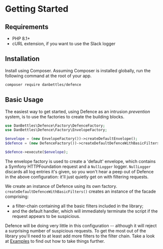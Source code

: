 # Getting Started

## Requirements

- PHP 8.1+
- cURL extension, if you want to use the Slack logger

## Installation

Install using Composer.  Assuming Composer is installed globally, run the following command at the root of your app.

```sh
composer require danbettles/defence
```

## Basic Usage

The easiest way to get started, using Defence as an intrusion _prevention_ system, is to use the factories to create the building blocks.

```php
use DanBettles\Defence\Factory\DefenceFactory;
use DanBettles\Defence\Factory\EnvelopeFactory;

$envelope = (new EnvelopeFactory())->createDefaultEnvelope();
$defence = (new DefenceFactory())->createDefaultDefenceWithBasicFilters();

$defence->execute($envelope);
```

The envelope factory is used to create a 'default' envelope, which contains a Symfony HTTPFoundation request and a `NullLogger` logger.  `NullLogger` discards all log entries it's given, so you won't hear a peep out of Defence in the above configuration: it'll just quietly get on with filtering requests.

We create an instance of Defence using its own factory.  `createDefaultDefenceWithBasicFilters()` creates an instance of the facade comprising:

- a filter-chain containing all the basic filters included in the library;
- and the default handler, which will immediately terminate the script if the request appears to be suspicious.

Defence will be doing very little in this configuration -- although it will reject a surprising number of suspicious requests.  To get the most out of the library you'll need to at least add more filters to the filter chain.  Take a look at [Examples](examples.md) to find out how to take things further.

